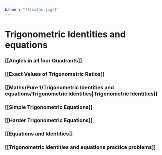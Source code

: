 ```yaml
---
banner: "![[maths.jpg]]"
---
```

# Trigonometric Identities and equations

### [[Angles in all four Quadrants]]

### [[Exact Values of Trigonometric Ratios]]

### [[Maths/Pure 1/Trigonometric Identities and equations/Trigonometric Identities|Trigonometric Identities]]

### [[Simple Trigonometric Equations]]

### [[Harder Trigonometric Equations]]

### [[Equations and Identities]]

### [[Trigonometric Identities and equations practice problems]]
